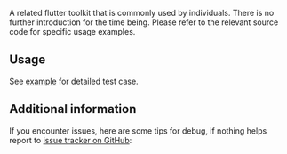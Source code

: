 A related flutter toolkit that is commonly used by individuals. There is no further introduction for
the time being. Please refer to the relevant source code for specific usage examples.

## Usage

See [example](https://github.com/aymtools/flutter_aymtools/blob/master/example/) for detailed test
case.

## Additional information

If you encounter issues, here are some tips for debug, if nothing helps report
to [issue tracker on GitHub](https://github.com/aymtools/flutter_aymtools/issues):
